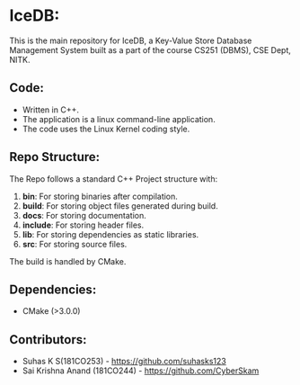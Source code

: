 # IceDB:
This is the main repository for IceDB, a Key-Value Store Database Management System built as a part of the course CS251 (DBMS), CSE Dept, NITK.

## Code:
- Written in C++.
- The application is a linux command-line application.
- The code uses the Linux Kernel coding style.

## Repo Structure:
The Repo follows a standard C++ Project structure with:
1. **bin**: For storing binaries after compilation.
2. **build**: For storing object files generated during build.
3. **docs**: For storing documentation.
4. **include**: For storing header files.
5. **lib**: For storing dependencies as static libraries.
6. **src**: For storing source files.

The build is handled by CMake.

## Dependencies:
- CMake (>3.0.0)


## Contributors:
- Suhas K S(181CO253) - https://github.com/suhasks123
- Sai Krishna Anand (181CO244) - https://github.com/CyberSkam
